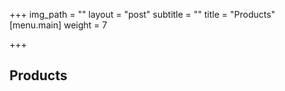 +++
img_path = ""
layout = "post"
subtitle = ""
title = "Products"
[menu.main]
weight = 7

+++
<h2>Products</h2>